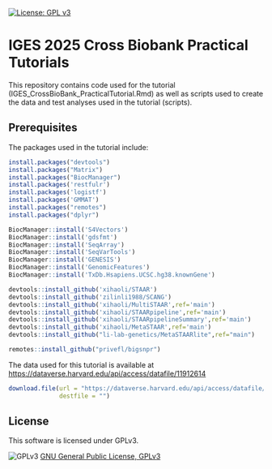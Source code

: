 [![License: GPL v3](https://img.shields.io/badge/License-GPLv3-blue.svg)](https://www.gnu.org/licenses/gpl-3.0)

# IGES 2025 Cross Biobank Practical Tutorials
This repository contains code used for the tutorial (IGES_CrossBioBank_PracticalTutorial.Rmd) as well as scripts used to create the data and test analyses used in the tutorial (scripts).

## Prerequisites
The packages used in the tutorial include: 

```R
install.packages("devtools")
install.packages("Matrix")
install.packages("BiocManager")
install.packages('restfulr')
install.packages('logistf')
install.packages('GMMAT')
install.packages("remotes")
install.packages("dplyr")

BiocManager::install('S4Vectors')
BiocManager::install('gdsfmt')
BiocManager::install('SeqArray')
BiocManager::install('SeqVarTools')
BiocManager::install('GENESIS')
BiocManager::install('GenomicFeatures')
BiocManager::install('TxDb.Hsapiens.UCSC.hg38.knownGene')

devtools::install_github('xihaoli/STAAR')
devtools::install_github('zilinli1988/SCANG')
devtools::install_github('xihaoli/MultiSTAAR',ref='main')
devtools::install_github('xihaoli/STAARpipeline',ref='main')
devtools::install_github('xihaoli/STAARpipelineSummary',ref='main')
devtools::install_github('xihaoli/MetaSTAAR',ref='main')
devtools::install_github("li-lab-genetics/MetaSTAARlite",ref="main")

remotes::install_github("privefl/bigsnpr")
```

The data used for this tutorial is available at https://dataverse.harvard.edu/api/access/datafile/11912614

```R
download.file(url = "https://dataverse.harvard.edu/api/access/datafile/11912614",
              destfile = "")
```

## License
This software is licensed under GPLv3.

![GPLv3](http://www.gnu.org/graphics/gplv3-127x51.png)
[GNU General Public License, GPLv3](http://www.gnu.org/copyleft/gpl.html)
